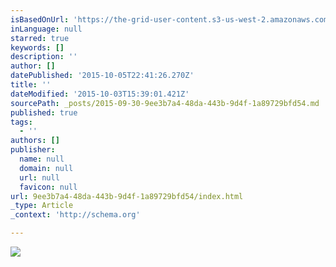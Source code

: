 ```yaml
---
isBasedOnUrl: 'https://the-grid-user-content.s3-us-west-2.amazonaws.com/59cb10f9-1922-4960-b4a9-05b6968df2ba.jpg'
inLanguage: null
starred: true
keywords: []
description: ''
author: []
datePublished: '2015-10-05T22:41:26.270Z'
title: ''
dateModified: '2015-10-03T15:39:01.421Z'
sourcePath: _posts/2015-09-30-9ee3b7a4-48da-443b-9d4f-1a89729bfd54.md
published: true
tags:
  - ''
authors: []
publisher:
  name: null
  domain: null
  url: null
  favicon: null
url: 9ee3b7a4-48da-443b-9d4f-1a89729bfd54/index.html
_type: Article
_context: 'http://schema.org'

---
```

![](https://the-grid-user-content.s3-us-west-2.amazonaws.com/59cb10f9-1922-4960-b4a9-05b6968df2ba.jpg)